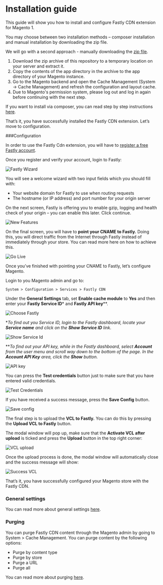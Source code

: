# Installation guide

This guide will show you how to install and configure Fastly CDN extension for Magento 1.

You may choose between two installation methods – composer installation and manual installation by downloading the zip file.

We will go with a second approach - manually downloading the [zip file](https://github.com/fastly/fastly-magento/releases]). 

1. Download the zip archive of this repository to a temporary location on your server and extract it.
2. Copy the contents of the app directory in the archive to the app directory of your Magento instance.
3. Go to the Magento backend and open the Cache Management (System -> Cache Management) and refresh the configuration and layout cache.
3. Due to Magento's permission system, please log out and log in again before continuing with the next step.

If you want to install via composer, you can read step by step instructions [here](../README.md#installation-using-composerjson).

That’s it, you have successfully installed the Fastly CDN extension. Let’s move to configuration.

###Configuration

In order to use the Fastly Cdn extension, you will have to [register a free Fastly account](https://www.fastly.com/signup).

Once you register and verify your account, login to Fastly:

![Fastly Wizard](images/guides/installation/wizard.png "Fastly Wizard")

You will see a welcome wizard with two input fields which you should fill with:

* Your website domain for Fastly to use when routing requests
* The hostname (or IP address) and port number for your origin server

On the next screen, Fastly is offering you to enable gzip, logging and health check of your origin – you can enable this later. Click continue.

![New Features](images/guides/installation/newfeatures.png "New Features")

On the final screen, you will have to **point your CNAME to Fastly.** Doing this, you will direct traffic from the Internet through Fastly instead of immediately through your store. You can read more here on how to achieve this.

![Go Live](images/guides/installation/golive.png "Go Live")

Once you’ve finished with pointing your CNAME to Fastly, let’s configure Magento.

Login to you Magento admin and go to:
```
System > Configuration > Services > Fastly CDN
```

Under the **General Settings** tab, set **Enable cache module** to **Yes** and then enter your **Fastly Service ID*** and **Fastly API key****. 

![Choose Fastly](images/guides/installation/choosefastly.png "Choose Fastly")

**To find out you Service ID, login to the Fastly dashboard, locate your **Service name** and click on the **Show Service ID** link.*

![Show Service Id](images/guides/installation/show-service-id.png "Show Service Id")

***To find out your API key, while in the Fastly dashboard, select **Account** from the user menu and scroll way down to the bottom of the page. In the **Account API Key** area, click the **Show** button.*

![API key](images/guides/installation/account-api-key.png "API key")

You can press the **Test credentials** button just to make sure that you have entered valid credentials.

![Test Credentials](images/guides/installation/testcredentials.png "Test Credentials")

If you have received a success message, press the **Save Config** button.

![Save config](images/guides/installation/saveconfig.png "Clear cache")

The final step is to upload the **VCL to Fastly.** You can do this by pressing the **Upload VCL to Fastly** button.

The modal window will pop up, make sure that the **Activate VCL after upload** is ticked and press the **Upload** button in the top right corner:

![VCL upload](images/guides/installation/vclupload.png "VCL upload")

Once the upload process is done, the modal window will automatically close and the success message will show:

![Success VCL](images/guides/installation/successvcl.png "Success VCL")

That’s it, you have successfully configured your Magento store with the Fastly CDN.

### General settings

You can read more about general settings [here](../README.md#31-general-settings).

### Purging

You can purge Fastly CDN content through the Magento admin by going to System > Cache Management. You can purge content by the following options:

* Purge by content type
* Purge by store
* Purge a URL
* Purge all

You can read more about purging [here](../README.md#4-cache-cleaning-purge-requests).

